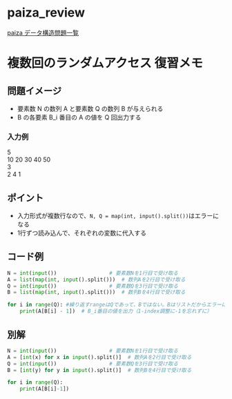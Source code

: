 # paiza_review

[paiza データ構造問題一覧](https://paiza.jp/works/mondai/data_structure/problem_index?language_uid=python3)

# 複数回のランダムアクセス 復習メモ

## 問題イメージ
- 要素数 N の数列 A と要素数 Q の数列 B が与えられる
- B の各要素 B_i 番目の A の値を Q 回出力する

### 入力例
5<br>
10 20 30 40 50<br>
3<br>
2 4 1<br>

## ポイント
- 入力形式が複数行なので、`N, Q = map(int, input().split())`はエラーになる
- 1行ずつ読み込んで、それぞれの変数に代入する

## コード例

```python
N = int(input())                 # 要素数Nを1行目で受け取る
A = list(map(int, input().split()))  # 数列Aを2行目で受け取る
Q = int(input())                 # 要素数Qを3行目で受け取る
B = list(map(int, input().split()))  # 数列Bを4行目で受け取る

for i in range(Q): #繰り返すrangeはQであって、Bではない。Bはリストだからエラーになる
    print(A[B[i] - 1])  # B_i番目の値を出力（1-index調整に-1を忘れずに）
```

## 別解

```python
N = int(input())                 # 要素数Nを1行目で受け取る
A = [int(x) for x in input().split()]  # 数列Aを2行目で受け取る
Q = int(input())                 # 要素数Qを3行目で受け取る
B = [int(y) for y in input().split()]  # 数列Bを4行目で受け取る

for i in range(Q):
    print(A[B[i]-1])
```

